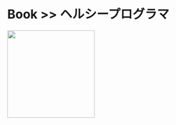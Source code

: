 # Book >> ヘルシープログラマ

<img src="https://images-na.ssl-images-amazon.com/images/I/41-cjB3hLPL._SX352_BO1,204,203,200_.jpg" style="width: 200px"/>